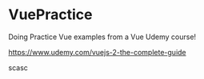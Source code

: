 # VuePractice
Doing Practice Vue  examples from a Vue Udemy course!


https://www.udemy.com/vuejs-2-the-complete-guide

scasc
